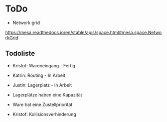 # ToDo

- Network grid

<https://mesa.readthedocs.io/en/stable/apis/space.html#mesa.space.NetworkGrid>

## Todoliste

- Kristof: Wareneingang - Fertig
- Katrin: Routing - In Arbeit
- Justin: Lagerplatz - In Arbeit

- Lagerplätze haben eine Kapazität
- Ware hat eine Zustellpriorität

- Kristof: Kollisionsverhinderung
